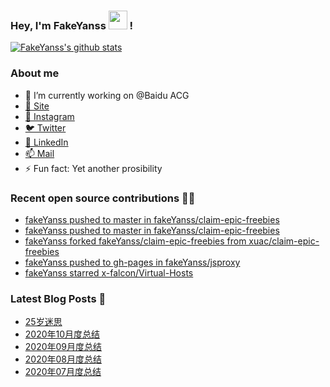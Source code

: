 ### Hey, I'm FakeYanss <img src="https://media.giphy.com/media/hvRJCLFzcasrR4ia7z/giphy.gif" width="30px"> !

[![FakeYanss's github stats](https://github-readme-stats.vercel.app/api?username=fakeyanss)](https://github.com/fakeyanss)

### About me
- 🔭 I’m currently working on @Baidu ACG
- [🚀 Site](https://avelino.run) <br>
- [📸 Instagram](https://www.instagram.com/fakeyanss/)
- [🐦 Twitter](https://twitter.com/fakeYanss)
- [💼 LinkedIn](https://www.linkedin.com/in/foretime) 
- [📫 Mail](mailto:yanshisangc@gmail.com)
- ⚡ Fun fact: Yet another prosibility

### Recent open source contributions 👨‍💻

<!-- GITHUB:START -->
- [fakeYanss pushed to master in fakeYanss/claim-epic-freebies](https://github.com/fakeYanss/claim-epic-freebies/compare/649fef7e1f...e25236e038)
- [fakeYanss pushed to master in fakeYanss/claim-epic-freebies](https://github.com/fakeYanss/claim-epic-freebies/compare/5cf9449d25...649fef7e1f)
- [fakeYanss forked fakeYanss/claim-epic-freebies from xuac/claim-epic-freebies](https://github.com/fakeYanss/claim-epic-freebies)
- [fakeYanss pushed to gh-pages in fakeYanss/jsproxy](https://github.com/fakeYanss/jsproxy/compare/407de6be67...09b8597a2d)
- [fakeYanss starred x-falcon/Virtual-Hosts](https://github.com/x-falcon/Virtual-Hosts)
<!-- GITHUB:END -->

### Latest Blog Posts 📕
<!-- BLOG:START -->
- [25岁迷思](https://foreti.me/blog/2021/01/09/thinking-at-25-years-old/)
- [2020年10月度总结](https://foreti.me/blog/2020/10/28/2020-10-review/)
- [2020年09月度总结](https://foreti.me/blog/2020/10/28/2020-09-review/)
- [2020年08月度总结](https://foreti.me/blog/2020/09/05/2020-08-review/)
- [2020年07月度总结](https://foreti.me/blog/2020/07/29/2020-07-review/)
<!-- BLOG:END -->
